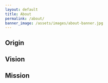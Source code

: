 ```yaml
---
layout: default
title: About
permalink: /about/
banner_image: /assets/images/about-banner.jpg
---
```


<link rel="stylesheet" href="/assets/css/about.css" />
<main>
    <section class="about-content">
        <div class="about-columns-container">
            <div class="about-column origin">
                <h2 class="about-column-text">Origin</h2>
            </div>
            <div class="about-column vision">
                <h2 class="about-column-text">Vision</h2>
            </div>
            <div class="about-column mission">
                <h2 class="about-column-text">Mission</h2>
            </div>
        </div>
    </section>
</main>

<script src="{{ '/assets/js/about.js' | relative_url }}"></script>
